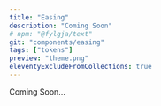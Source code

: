 ```yaml
---
title: "Easing"
description: "Coming Soon"
# npm: "@fylgja/text"
git: "components/easing"
tags: ["tokens"]
preview: "theme.png"
eleventyExcludeFromCollections: true
---
```


Coming Soon...
